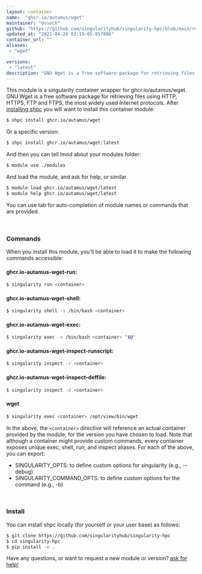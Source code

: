 ```yaml
---
layout: container
name:  "ghcr.io/autamus/wget"
maintainer: "@vsoch"
github: "https://github.com/singularityhub/singularity-hpc/blob/main/registry/ghcr.io/autamus/wget/container.yaml"
updated_at: "2021-04-20 02:19:05.057806"
container_url: ""
aliases:
 - "wget"

versions:
 - "latest"
description: "GNU Wget is a free software package for retrieving files using HTTP, HTTPS, FTP and FTPS, the most widely used Internet protocols."
---
```


This module is a singularity container wrapper for ghcr.io/autamus/wget.
GNU Wget is a free software package for retrieving files using HTTP, HTTPS, FTP and FTPS, the most widely used Internet protocols.
After [installing shpc](#install) you will want to install this container module:

```bash
$ shpc install ghcr.io/autamus/wget
```

Or a specific version:

```bash
$ shpc install ghcr.io/autamus/wget:latest
```

And then you can tell lmod about your modules folder:

```bash
$ module use ./modules
```

And load the module, and ask for help, or similar.

```bash
$ module load ghcr.io/autamus/wget/latest
$ module help ghcr.io/autamus/wget/latest
```

You can use tab for auto-completion of module names or commands that are provided.

<br>

### Commands

When you install this module, you'll be able to load it to make the following commands accessible:

#### ghcr.io-autamus-wget-run:

```bash
$ singularity run <container>
```

#### ghcr.io-autamus-wget-shell:

```bash
$ singularity shell -s /bin/bash <container>
```

#### ghcr.io-autamus-wget-exec:

```bash
$ singularity exec -s /bin/bash <container> "$@"
```

#### ghcr.io-autamus-wget-inspect-runscript:

```bash
$ singularity inspect -r <container>
```

#### ghcr.io-autamus-wget-inspect-deffile:

```bash
$ singularity inspect -d <container>
```


#### wget
       
```bash
$ singularity exec <container> /opt/view/bin/wget
```



In the above, the `<container>` directive will reference an actual container provided
by the module, for the version you have chosen to load. Note that although a container
might provide custom commands, every container exposes unique exec, shell, run, and
inspect aliases. For each of the above, you can export:

 - SINGULARITY_OPTS: to define custom options for singularity (e.g., --debug)
 - SINGULARITY_COMMAND_OPTS: to define custom options for the command (e.g., -b)

<br>
  
### Install

You can install shpc locally (for yourself or your user base) as follows:

```bash
$ git clone https://github.com/singularityhub/singularity-hpc
$ cd singularity-hpc
$ pip install -e .
```

Have any questions, or want to request a new module or version? [ask for help!](https://github.com/singularityhub/singularity-hpc/issues)